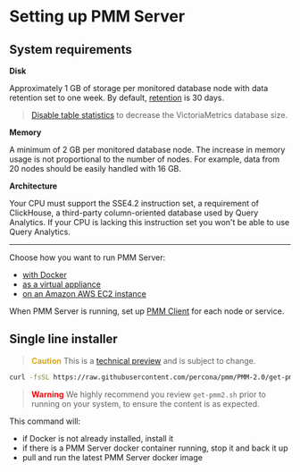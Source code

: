 # Setting up PMM Server

## System requirements

**Disk**

Approximately 1 GB of storage per monitored database node with data retention set to one week. By default, [retention](../../how-to/configure.md#data-retention) is 30 days.

> [Disable table statistics](../../how-to/optimize.md) to decrease the VictoriaMetrics database size.

**Memory**

A minimum of 2 GB per monitored database node. The increase in memory usage is not proportional to the number of nodes. For example, data from 20 nodes should be easily handled with 16 GB.

**Architecture**

Your CPU must support the SSE4.2 instruction set, a requirement of ClickHouse, a third-party column-oriented database used by Query Analytics. If your CPU is lacking this instruction set you won't be able to use Query Analytics.

---

Choose how you want to run PMM Server:

- [with Docker](docker.md)
- [as a virtual appliance](virtual-appliance.md)
- [on an Amazon AWS EC2 instance](aws.md)

When PMM Server is running, set up [PMM Client](../client/index.md) for each node or service.

## Single line installer

> <b style="color:goldenrod">Caution</b> This is a [technical preview](../../details/glossary.md#technical-preview) and is subject to change.

```sh
curl -fsSL https://raw.githubusercontent.com/percona/pmm/PMM-2.0/get-pmm.sh -o get-pmm2.sh ; chmod +x get-pmm2.sh ; ./get-pmm2.sh
```

> <b style="color:red">Warning</b> We highly recommend you review `get-pmm2.sh` prior to running on your system, to ensure the content is as expected.

This command will:

- if Docker is not already installed, install it
- if there is a PMM Server docker container running, stop it and back it up
- pull and run the latest PMM Server docker image
